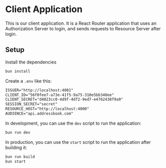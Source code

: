 # Client Application

This is our client application. It is a React Router application that uses an Authorization Server to login, and sends requests to Resource Server after login.

## Setup

Install the dependencies

```sh
bun install
```

Create a `.env` like this:

```txt
ISSUER="http://localhost:4001"
CLIENT_ID="56f0fee7-a73e-41f5-9a75-310e5bb340ee"
CLIENT_SECRET="d4023cc0-4d9f-4df2-9ed7-e4762438f9a9"
SESSION_SECRET="secret"
RESOURCE_HOST="http://localhost:4000"
AUDIENCE="api.addressbook.com"
```

In development, you can use the `dev` script to run the application:

```sh
bun run dev
```

In production, you can use the `start` script to run the application after building it:

```sh
bun run build
bun start
```
